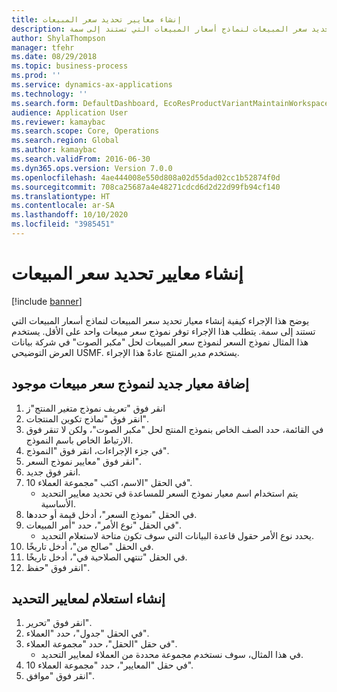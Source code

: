 ```yaml
---
title: إنشاء معايير تحديد سعر المبيعات
description: يوضح هذا الإجراء كيفية إنشاء معيار تحديد سعر المبيعات لنماذج أسعار المبيعات التي تستند إلى سمة.
author: ShylaThompson
manager: tfehr
ms.date: 08/29/2018
ms.topic: business-process
ms.prod: ''
ms.service: dynamics-ax-applications
ms.technology: ''
ms.search.form: DefaultDashboard, EcoResProductVariantMaintainWorkspace, PCProductConfigurationModelListPage, PCPriceModelSelectionCriteria, SysQueryForm, SysQueryTableLookUp, SysQueryFieldLookUp
audience: Application User
ms.reviewer: kamaybac
ms.search.scope: Core, Operations
ms.search.region: Global
ms.author: kamaybac
ms.search.validFrom: 2016-06-30
ms.dyn365.ops.version: Version 7.0.0
ms.openlocfilehash: 4ae444008e550d808a02d55dad02cc1b52874f0d
ms.sourcegitcommit: 708ca25687a4e48271cdcd6d2d22d99fb94cf140
ms.translationtype: HT
ms.contentlocale: ar-SA
ms.lasthandoff: 10/10/2020
ms.locfileid: "3985451"
---
```

# <a name="create-sales-price-selection-criteria"></a>إنشاء معايير تحديد سعر المبيعات

[!include [banner](../../includes/banner.md)]

يوضح هذا الإجراء كيفية إنشاء معيار تحديد سعر المبيعات لنماذج أسعار المبيعات التي تستند إلى سمة. يتطلب هذا الإجراء توفر نموذج سعر مبيعات واحد على الأقل. يستخدم هذا المثال نموذج السعر لنموذج سعر المبيعات لحل "مكبر الصوت" في شركة بيانات العرض التوضيحي USMF.‬ يستخدم مدير المنتج عادةً هذا الإجراء.


## <a name="add-a-new-criterion-for-an-existing-sales-price-model"></a>إضافة معيار جديد لنموذج سعر مبيعات موجود
1. انقر فوق "تعريف نموذج متغير المنتج"ز
2. انقر فوق "نماذج تكوين المنتجات".
3. في القائمة، حدد الصف الخاص بنموذج المنتج لحل "مكبر الصوت"، ولكن لا تنقر فوق الارتباط الخاص باسم النموذج.
4. في جزء الإجراءات، انقر فوق "النموذج".
5. انقر فوق "معايير نموذج السعر".
6. انقر فوق جديد.
7. في الحقل "الاسم، اكتب "مجموعة العملاء 10".
    * يتم استخدام اسم معيار نموذج السعر للمساعدة في تحديد معايير التحديد الأساسية.  
8. في الحقل "نموذج السعر"، أدخل قيمة أو حددها.
9. في الحقل "نوع الأمر"، حدد "أمر المبيعات".
    * يحدد نوع الأمر حقول قاعدة البيانات التي سوف تكون متاحة لاستعلام التحديد.  
10. في الحقل "صالح من"، أدخل تاريخًا.
11. في الحقل "تنتهي الصلاحية في‬"، أدخل تاريخًا.
12. انقر فوق "حفظ".

## <a name="create-the-query-for-the-selection-criteria"></a>إنشاء استعلام لمعايير التحديد
1. انقر فوق "تحرير".
2. في الحقل "جدول"، حدد "العملاء". 
3. في حقل "الحقل"، حدد "مجموعة العملاء".
    * في هذا المثال، سوف نستخدم مجموعة محددة من العملاء لمعايير التحديد.  
4. في حقل "المعايير"، حدد "مجموعة العملاء 10". 
5. انقر فوق "موافق".

